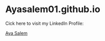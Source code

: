 # Ayasalem01.github.io

Cick here to visit my LinkedIn Profile:

<div class="badge-base LI-profile-badge" data-locale="fr_FR" data-size="medium" data-theme="dark" data-type="VERTICAL" data-vanity="aya-salem-a8a824167" data-version="v1"><a class="badge-base__link LI-simple-link" href="https://www.linkedin.com/in/aya-salem-a8a824167?trk=profile-badge">Aya Salem</a></div>
              
